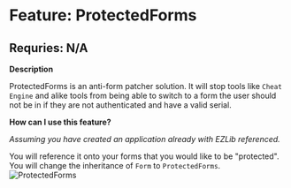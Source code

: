 # Feature: ProtectedForms
## Requries: N/A

**Description**

ProtectedForms is an anti-form patcher solution. It will stop tools like `Cheat Engine` and alike tools from being able to switch to a form the user should not be in if they are not authenticated and have a valid serial.

**How can I use this feature?**

*Assuming you have created an application already with EZLib referenced.*

You will reference it onto your forms that you would like to be "protected". You will change the inheritance of `Form` to `ProtectedForms`.
![ProtectedForms](https://i.imgur.com/wpSZ6N8.png)